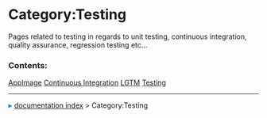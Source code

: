 # Category:Testing
Pages related to testing in regards to unit testing, continuous integration, quality assurance, regression testing etc\...

### Contents:

    
  [AppImage](AppImage.md)   [Continuous Integration](Continuous_Integration.md)   [LGTM](LGTM.md)
  [Testing](Testing.md)



---
![](images/Right_arrow.png) [documentation index](../README.md) > Category:Testing
